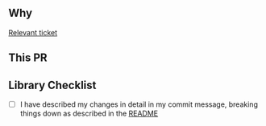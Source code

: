 ## Why

[Relevant ticket](https://broadinstitute.atlassian.net/browse/<ticket_id>)

## This PR


## Library Checklist

- [ ] I have described my changes in detail in my commit message, breaking things down as described in the [README](README.md)
